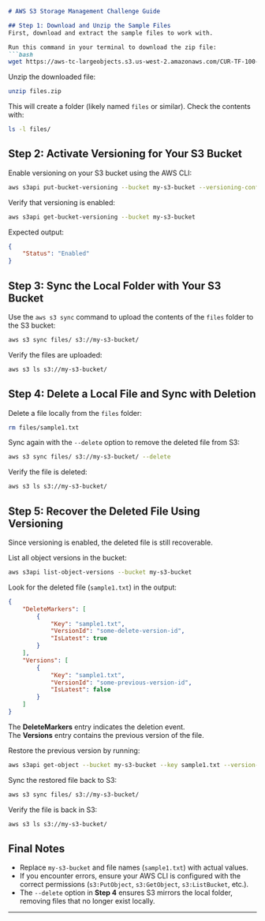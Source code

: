 ```md
# AWS S3 Storage Management Challenge Guide

## Step 1: Download and Unzip the Sample Files
First, download and extract the sample files to work with.

Run this command in your terminal to download the zip file:
```bash
wget https://aws-tc-largeobjects.s3.us-west-2.amazonaws.com/CUR-TF-100-RSJAWS-1-23732/183-lab-JAWS-managing-storage/s3/files.zip
```
Unzip the downloaded file:
```bash
unzip files.zip
```
This will create a folder (likely named `files` or similar). Check the contents with:
```bash
ls -l files/
```

## Step 2: Activate Versioning for Your S3 Bucket
Enable versioning on your S3 bucket using the AWS CLI:

```bash
aws s3api put-bucket-versioning --bucket my-s3-bucket --versioning-configuration Status=Enabled
```
Verify that versioning is enabled:
```bash
aws s3api get-bucket-versioning --bucket my-s3-bucket
```
Expected output:
```json
{
    "Status": "Enabled"
}
```

## Step 3: Sync the Local Folder with Your S3 Bucket
Use the `aws s3 sync` command to upload the contents of the `files` folder to the S3 bucket:
```bash
aws s3 sync files/ s3://my-s3-bucket/
```
Verify the files are uploaded:
```bash
aws s3 ls s3://my-s3-bucket/
```

## Step 4: Delete a Local File and Sync with Deletion
Delete a file locally from the `files` folder:
```bash
rm files/sample1.txt
```
Sync again with the `--delete` option to remove the deleted file from S3:
```bash
aws s3 sync files/ s3://my-s3-bucket/ --delete
```
Verify the file is deleted:
```bash
aws s3 ls s3://my-s3-bucket/
```

## Step 5: Recover the Deleted File Using Versioning
Since versioning is enabled, the deleted file is still recoverable.

List all object versions in the bucket:
```bash
aws s3api list-object-versions --bucket my-s3-bucket
```
Look for the deleted file (`sample1.txt`) in the output:
```json
{
    "DeleteMarkers": [
        {
            "Key": "sample1.txt",
            "VersionId": "some-delete-version-id",
            "IsLatest": true
        }
    ],
    "Versions": [
        {
            "Key": "sample1.txt",
            "VersionId": "some-previous-version-id",
            "IsLatest": false
        }
    ]
}
```
The **DeleteMarkers** entry indicates the deletion event.  
The **Versions** entry contains the previous version of the file.

Restore the previous version by running:
```bash
aws s3api get-object --bucket my-s3-bucket --key sample1.txt --version-id some-previous-version-id files/sample1.txt
```
Sync the restored file back to S3:
```bash
aws s3 sync files/ s3://my-s3-bucket/
```
Verify the file is back in S3:
```bash
aws s3 ls s3://my-s3-bucket/
```

## Final Notes
- Replace `my-s3-bucket` and file names (`sample1.txt`) with actual values.
- If you encounter errors, ensure your AWS CLI is configured with the correct permissions (`s3:PutObject`, `s3:GetObject`, `s3:ListBucket`, etc.).
- The `--delete` option in **Step 4** ensures S3 mirrors the local folder, removing files that no longer exist locally.

---
```
